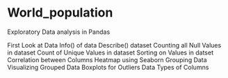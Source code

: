# World_population
Exploratory Data analysis in Pandas
 
First Look at Data
Info() of data
Describe() dataset
Counting all Null Values in dataset
Count of Unique Values in dataset
Sorting on Values in datset
Correlation between Columns
Heatmap using Seaborn
Grouping Data
Visualizing Grouped Data
Boxplots for Outliers
Data Types of Columns
